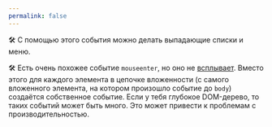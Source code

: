 ```yaml
---
permalink: false
---
```


🛠 С помощью этого события можно делать выпадающие списки и меню.

🛠 Есть очень похожее событие `mouseenter`, но оно не [всплывает](/js/events/). Вместо этого для каждого элемента в цепочке вложенности (с самого вложенного элемента, на котором произошло событие до `body`) создаётся собственное событие. Если у тебя глубокое DOM-дерево, то таких событий может быть много. Это может привести к проблемам с производительностью.
